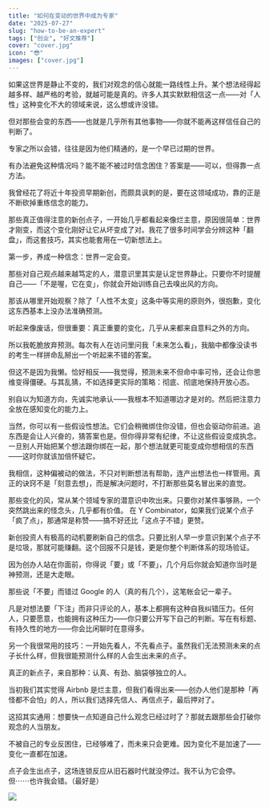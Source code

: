 ```yaml
---
title: "如何在变动的世界中成为专家"
date: "2025-07-27"
slug: "how-to-be-an-expert"
tags: ["创业", "好文推荐"]
cover: "cover.jpg"
icon: "😎"
images: ["cover.jpg"]
---
```

如果这世界是静止不变的，我们对观念的信心就能一路线性上升。某个想法经得起越多样、越严格的考验，就越可能是真的。许多人其实默默相信这一点——对「人性」这种变化不大的领域来说，这么想或许没错。



但对那些会变的东西——也就是几乎所有其他事物——你就不能再这样信任自己的判断了。



专家之所以会错，往往是因为他们精通的，是一个早已过期的世界。



有办法避免这种情况吗？能不能不被过时信念困住？答案是——可以，但得靠一点方法。



我曾经花了将近十年投资早期新创，而颇具讽刺的是，要在这领域成功，靠的正是不断砍掉重练信念的能力。



那些真正值得注意的新创点子，一开始几乎都看起来像烂主意，原因很简单：世界才刚变，而这个变化刚好让它从坏变成了对。我花了很多时间学会分辨这种「翻盘」，而这套技巧，其实也能套用在一切新想法上。



第一步，养成一种信念：世界一定会变。



那些对自己观点越来越笃定的人，潜意识里其实是认定世界静止。只要你不时提醒自己——「不是喔，它在变」，你就会开始训练自己去嗅出风的方向。



那该从哪里开始观察？除了「人性不太变」这条中等实用的原则外，很抱歉，变化这东西基本上没办法准确预测。



听起来像废话，但很重要：真正重要的变化，几乎从来都来自意料之外的方向。



所以我乾脆放弃预测。每次有人在访问里问我「未来怎么看」，我脑中都像没读书的考生一样拼命乱掰出一个听起来不错的答案。



但这不是因为我懒。恰好相反——我觉得，预测未来不但命中率可怜，还会让你思维变得僵硬。与其乱猜，不如选择更实际的策略：彻底、彻底地保持开放心态。



别自以为知道方向，先诚实地承认——我根本不知道哪边才是对的。然后把注意力全放在感知变化的能力上。



当然，你可以有一些假设性想法。它们会稍微绑住你没错，但也会驱动你前进。追东西是会让人兴奋的，猜答案也是。但你得非常有纪律，不让这些假设变成执念。
一旦别人开始把某个想法跟你绑在一起，那个想法就更可能变成你想相信的东西——这时你就该加倍怀疑它。



我相信，这种偏被动的做法，不只对判断想法有帮助，连产出想法也一样管用。真正的诀窍不是「刻意去想」，而是解决问题时，不打断那些莫名冒出来的直觉。



那些变化的风，常从某个领域专家的潜意识中吹出来。只要你对某件事够熟，一个突然跳出来的怪念头，几乎都有价值。
在 Y Combinator，如果我们说某个点子「疯了点」，那通常是称赞——搞不好还比「这点子不错」更赞。



新创投资人有极高的动机要刷新自己的信念。只要比别人早一步意识到某个点子不是垃圾，那就可能赚翻。这个回报不只是钱，更是你整个判断体系的现场验证。



因为创办人站在你面前，你得说「要」或「不要」，几个月后你就会知道你当时是神预测，还是大走眼。



那些说「不要」而错过 Google 的人（真的有几个），这笔帐会记一辈子。



凡是对想法要「下注」而非只评论的人，基本上都拥有这种自我纠错压力。任何人，只要愿意，也能拥有这种压力——你只要公开写下自己的判断。写在有标题、有持久性的地方——你会比闲聊时在意得多。



另一个我很常用的技巧：一开始先看人，不先看点子。虽然我们无法预测未来的点子长什么样，但我很能预测什么样的人会生出未来的点子。



真正的新点子，来自那种：认真、有劲、脑袋够独立的人。



当初我们其实觉得 Airbnb 是烂主意，但我们看得出来——创办人他们是那种「再怪都不会怕」的人，所以我们选择先信人、再信点子，最后押对了。



这招其实通用：想要快一点知道自己什么观念已经过时了？那就去跟那些会打破你观念的人当朋友。



不被自己的专业反困住，已经够难了，而未来只会更难。因为变化不是加速了——变化一直都在加速。



点子会生出点子，这场连锁反应从旧石器时代就没停过。我不认为它会停。
但⋯⋯也许我会错。（最好是）




![](https://prod-files-secure.s3.us-west-2.amazonaws.com/112d0858-5090-4d34-a606-b75eb8d65fd2/46476355-9cf3-4e99-9b7a-3531bc426380/1000202064.png?X-Amz-Algorithm=AWS4-HMAC-SHA256&X-Amz-Content-Sha256=UNSIGNED-PAYLOAD&X-Amz-Credential=ASIAZI2LB4666TBAJ6E3%2F20251024%2Fus-west-2%2Fs3%2Faws4_request&X-Amz-Date=20251024T153335Z&X-Amz-Expires=3600&X-Amz-Security-Token=IQoJb3JpZ2luX2VjEKf%2F%2F%2F%2F%2F%2F%2F%2F%2F%2FwEaCXVzLXdlc3QtMiJHMEUCIFTHd9ktJN9Ao%2BfOxhjhJbx1gkWkQjD0L6wdMeyKARgJAiEA3VZxGwxAedOaE2SHd%2FFukcVH8l5xsvfva0cfMiNXMwsq%2FwMIYBAAGgw2Mzc0MjMxODM4MDUiDMInVW%2BO8sFWXE3OwCrcAzeW2PKh%2F5ho7M2rGSbmWQMilqPxdUo0pwyTMd5ZX0MXY65tXiiFQ%2FX7qNgqt5eaeukxPIClqxvPQfeoq3%2F0cIccjeuO%2BYvKWFq1U8rb8oZavuhMI6AtAd8hP4Ce8UBXUh%2FwWa%2Bl1qD%2BHNEBFsqwPbAmkNog179CxtVOvvdBJ%2FcyLJR4YMcio8iUgEikX6T0A9P%2FoMDFijwf%2Fm8x5IHCjNma0HiSqyx%2FU42HADkX9vr4k616PS5pZN4fGHXddymnIfZPkNtA0ghgdYN4AdsDYyyL7D%2FmDcm0G%2FALLsi6zE8iXXq4Y%2Bws23Uds6cvVtznBBjcsI6M3%2FXAC3Z2PvTGu9F98bbWkVhvmP0kvcUaJ1zzaD4GtD1l9qOO9RFde5fEQMYr%2FzCyIDCbz6%2BPhgF0zmZC7VVIO6osPKv4GTB8EshTUQHKT%2B1ZHH9LBOsZoejqSg5U7RJB3NlKA5yTCSbCyq%2FMGBH6aIXK0U1Xb1CKL%2FfJ7ZYie3X5NgH6%2B3%2FilvruD1sFNfPxKJ2XLMtlFPTnBlFN81LL%2BU1ElEHLv8UFv4V3O0gXmcMawcsaPXtdO5t3DKTb4gBhSWR4UWvOUrXuew7Rn2iUaiJCO4M8U5L%2Ffkg4b6gcwA6peUQ%2Bu%2BQ%2FMPat7scGOqUB96F5PhlTM9AlRwBc5VJzRBvFbsRk3aSrdWg%2F5Z5xAN8Y8csM5iRlQRc8ws4U%2BbrRBykMBoaUBILXNYESUvAFpqL3Cp0INxniU9P1hYrnu2RudYybJNuG2tFsNp5VcQJ7Ol7jbrfCulCrHdZLSvcq%2BD%2FJ94pt1Sla0u4QPMxLrXp7KIcp%2FGFrqgHjoQq%2Bp5dvH%2F67ndGowfev6s5zOi3h0339M9In&X-Amz-Signature=ee843e71ac99dd2eaa8a65d66cef36d78737be753f34288c0be11ad83ead4bb3&X-Amz-SignedHeaders=host&x-amz-checksum-mode=ENABLED&x-id=GetObject)

